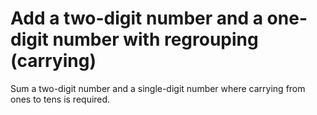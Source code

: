 # Add a two-digit number and a one-digit number with regrouping (carrying)

Sum a two-digit number and a single-digit number where carrying from ones to tens is required.
